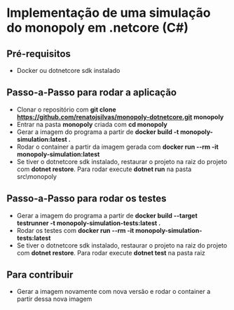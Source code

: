 # Implementação de uma simulação do monopoly em .netcore (C#)

## Pré-requisitos
* Docker ou dotnetcore sdk instalado

## Passo-a-Passo para rodar a aplicação
* Clonar o repositório com **git clone https://github.com/renatojsilvas/monopoly-dotnetcore.git monopoly**
* Entrar na pasta **monopoly** criada com **cd monopoly**
* Gerar a imagem do programa a partir de **docker build -t monopoly-simulation:latest .**
* Rodar o container a partir da imagem gerada com **docker run --rm -it monopoly-simulation:latest**
* Se tiver o dotnetcore sdk instalado, restaurar o projeto na raiz do projeto com **dotnet restore**. Para rodar execute **dotnet run** na pasta src\monopoly

## Passo-a-Passo para rodar os testes
* Gerar a imagem do programa a partir de **docker build --target testrunner -t monopoly-simulation-tests:latest .**
* Rodar os testes com **docker run --rm -it monopoly-simulation-tests:latest**
* Se tiver o dotnetcore sdk instalado, restaurar o projeto na raiz do projeto com **dotnet restore**. Para rodar execute **dotnet test** na pasta raiz

## Para contribuir
* Gerar a imagem novamente com nova versão e rodar o container a partir dessa nova imagem



